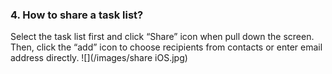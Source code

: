 ### 4. How to share a task list?
Select the task list first and click “Share” icon when pull down the screen. Then, click the “add” icon to choose recipients from contacts or enter email address directly.
![](/images/share iOS.jpg)

